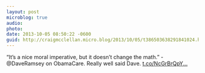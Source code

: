 ```yaml
---
layout: post
microblog: true
audio: 
photo: 
date: 2013-10-05 08:50:22 -0600
guid: http://craigmcclellan.micro.blog/2013/10/05/t386503638291841024.html
---
```

“It’s a nice moral imperative, but it doesn’t change the math.” - @DaveRamsey on ObamaCare. Really well said Dave. [t.co/NcGrBrQpY...](http://t.co/NcGrBrQpYC)
